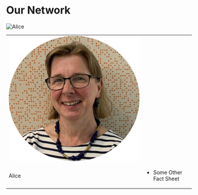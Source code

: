# Our Network

![Alice](ANUStatSupportoNline/ANUStatSupportoNline.github.io/assets/Alice.png)

<table border="0">
 <tr>
    <td><img src="assets/images/Alice.png" alt="Alice"></td>
    <td><h2></h2></td>
 </tr>
 <tr>
    <td>
     Alice
    </td>
    <td>
        <ul>
            <li>Some Other Fact Sheet</li>
        </ul>
    </td>
 </tr>
</table>
